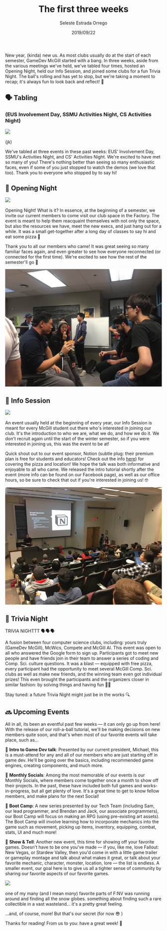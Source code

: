 ﻿---
title: "The first three weeks"
cover: "./cover.jpeg"
category: "events"
author: "Seleste Estrada Orrego"
date: "2019/09/22"
slug: "the-first-three-weeks-2019"
tags:
    - events
    - fall 2019
    - 2019-2020
---

New year, (kinda) new us. As most clubs usually do at the start of each semester, GameDev McGill started with a bang. In three weeks, aside from the various meetings we've held, we've tabled four times, hosted an Opening Night, held our Info Session, and joined some clubs for a fun Trivia Night. The ball's rolling and has yet to stop, but we're taking a moment to recap; it's always fun to look back and reflect! 💫

## 🗣 Tabling

### (EUS Involvement Day, SSMU Activities Night, CS Activities Night)

![](https://media0.giphy.com/media/yDPtSqagyx69y/giphy.gif)

(jk)

We've tabled at three events in these past weeks: EUS' Involvement Day, SSMU's Activities Night, and CS' Activities Night. We're excited to have met so many of you! There's nothing better than seeing so many enthusiastic faces, even if some of you just stopped to watch the demos (we love that too). Thank you to everyone who stopped by to say hi!

## 🦕 Opening Night

![](http://66.media.tumblr.com/5d7d9b3784a28af3c042354b22af2f4f/tumblr_nkjck18Ovw1s9c6nao3_500.gif)

Opening Night! What is it? In essence, at the beginning of a semester, we invite our current members to come visit our club space in the Factory. The event is meant to help them reacquaint themselves with not only the space, but also the resources we have, meet the new execs, and just hang out for a while. It was a small get-together after a long day of classes to say hi and eat some pizza 🍕

Thank you to all our members who came! It was great seeing so many familiar faces again, and even greater to see how everyone reconnected (or connected for the first time). We're excited to see how the rest of the semester'll go 🚀

![](IMG_8793-0a375bde-b36e-4c49-8d9d-fcc8c457ec3c.jpg)

## 👋 Info Session

![](https://68.media.tumblr.com/706e347a5c670acd6fbb79fbf5a095f6/tumblr_oni1olg4xQ1qgvqxoo2_540.gif)

An event usually held at the beginning of every year, our Info Session is meant for every McGill student out there who's interested in joining our club. It's the introduction to who we are, what we do, and how we do it. We don't recruit again until the start of the winter semester, so if you were interested in joining us, this was the event to be at!

Quick shout out to our event sponsor, Notion (subtle plug: their premium plan is free for students and educators! Check out the info [here](https://www.notion.so/students)) for covering the pizza and location! We hope the talk was both informative and enjoyable to all who came. We released the intro tutorial shortly after the event (more info can be found on our Facebook page), as well as our office hours, so be sure to check that out if you're interested in joining us! 🤓

![](IMG_8815-610e5352-5529-4b0a-9101-9049948fbf94.jpg)

## 🧠 Trivia Night

TRIVIA NIGHTTT 🗣🗣🗣

A fusion between four computer science clubs, including: yours truly (GameDev McGill), McWics, Compete and McGill AI. This event was open to all who answered the Google form to sign up. Participants got to meet new people and have friends join in their team to answer a series of coding and Comp. Sci. culture questions. It was a blast — equipped with free pizza, every participant had the opportunity to meet several McGill Comp. Sci. clubs as well as make new friends, and the winning team even got individual prizes! This even brought the participants and the organizers closer in similar fashion: by solving things and having fun 🕵️‍♂️

Stay tuned: a future Trivia Night might just be in the works 🔍

## 🔜 Upcoming Events

All in all, its been an eventful past few weeks — it can only go up from here! With the release of our roll-a-ball tutorial, we'll be making decisions on new members quite soon, and that's when most of our favorite events will take place, such as...

🔸  **Intro to Game Dev talk**: Presented by our current president, Michael, this is a must-attend for any and all of our members who are just starting off in game dev. He'll be going over the basics, including recommended game engines, creating components, and much more. 

🔸  **Monthly Socials**: Among the most memorable of our events is our Monthly Socials, where members come together once a month to show off their projects. In the past, these have included both full games and works-in-progress, but all get plenty of love. It's a great time to get to know fellow members, and make plans for the next Social!

🔸  **Boot Camp**: A new series presented by our Tech Team (including Sam, our lead programmer, and Brendan and Jack, our associate programmers), our Boot Camp will focus on making an RPG (using pre-existing art assets). The Boot Camp will involve learning how to incorporate mechanics into the game such as movement, picking up items, inventory, equipping, combat, stats, UI and much more!

🔸  **Show & Tell**: Another new event, this time for showing off your favorite games. Doesn't have to be one you've made — if you, like me, love Fallout: New Vegas, or Stardew Valley, then you'd come in with a little game trailer or gameplay montage and talk about what makes it great, or talk about your favorite mechanic, character, monster, location, lore — the list is endless. A smaller event, our goal here is to give us all a tighter sense of community by sharing our favorite aspects of our favorite games.

![](https://i.pinimg.com/originals/c3/37/f7/c337f7d64998afa12c4eaac01665eafb.gif)

one of my many (and I mean *many*) favorite parts of F:NV was running around and finding all the snow globes. something about finding such a rare collectible in a vast wasteland... it's a pretty great feeling.

...and, of course, more! But that's our secret (for now 😎 )

Thanks for reading! From us to you: have a great week! 💛